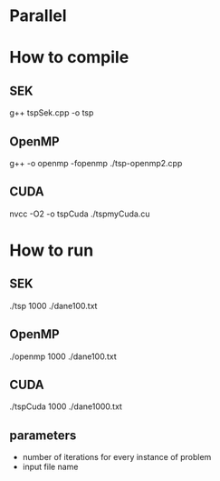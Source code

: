 # Parallel

# How to compile
## SEK
g++ tspSek.cpp -o tsp
## OpenMP
g++ -o openmp -fopenmp ./tsp-openmp2.cpp
## CUDA
nvcc -O2 -o tspCuda ./tspmyCuda.cu

# How to run
## SEK
./tsp 1000 ./dane100.txt
## OpenMP
./openmp 1000 ./dane100.txt
## CUDA
./tspCuda 1000 ./dane1000.txt

## parameters
* number of iterations for every instance of problem
* input file name
